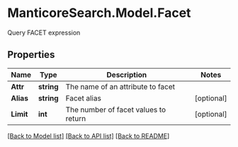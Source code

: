 # ManticoreSearch.Model.Facet
Query FACET expression

## Properties

Name | Type | Description | Notes
------------ | ------------- | ------------- | -------------
**Attr** | **string** | The name of an attribute to facet | 
**Alias** | **string** | Facet alias | [optional] 
**Limit** | **int** | The number of facet values to return | [optional] 


[[Back to Model list]](../README.md#documentation-for-models) [[Back to API list]](../README.md#documentation-for-api-endpoints) [[Back to README]](../README.md)

